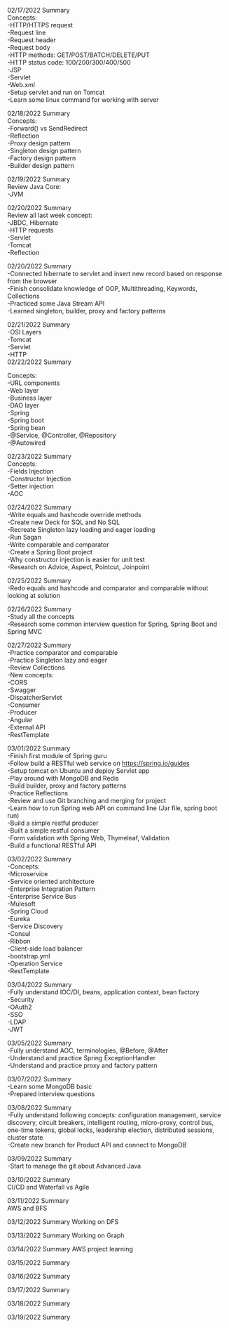 02/17/2022 Summary  
Concepts:  
-HTTP/HTTPS request  
-Request line  
-Request header  
-Request body  
-HTTP methods: GET/POST/BATCH/DELETE/PUT  
-HTTP status code: 100/200/300/400/500  
-JSP  
-Servlet  
-Web.xml  
-Setup servlet and run on Tomcat  
-Learn some linux command for working with server  

02/18/2022 Summary  
Concepts:  
-Forward() vs SendRedirect  
-Reflection  
-Proxy design pattern  
-Singleton design pattern  
-Factory design pattern  
-Builder design pattern  

02/19/2022 Summary  
Review Java Core:  
-JVM  


02/20/2022 Summary  
Review all last week concept:  
-JBDC, Hibernate  
-HTTP requests  
-Servlet  
-Tomcat  
-Reflection  

02/20/2022 Summary  
-Connected hibernate to servlet and insert new record based on response from the browser  
-Finish consolidate knowledge of OOP, Multithreading, Keywords, Collections  
-Practiced some Java Stream API  
-Learned singleton, builder, proxy and factory patterns  


02/21/2022 Summary  
-OSI Layers  
-Tomcat  
-Servlet  
-HTTP  
02/22/2022 Summary  

Concepts:  
-URL components  
-Web layer  
-Business layer  
-DAO layer  
-Spring  
-Spring boot  
-Spring bean  
-@Service, @Controller, @Repository  
-@Autowired  


02/23/2022 Summary  
Concepts:  
-Fields Injection  
-Constructor Injection  
-Setter injection  
-AOC  

02/24/2022 Summary  
-Write equals and hashcode override methods  
-Create new Deck for SQL and No SQL  
-Recreate Singleton lazy loading and eager loading  
-Run Sagan  
-Write comparable and comparator  
-Create a Spring Boot project  
-Why constructor injection is easier for unit test  
-Research on Advice, Aspect, Pointcut, Joinpoint  

02/25/2022 Summary  
-Redo equals and hashcode and comparator and comparable without looking at solution  

02/26/2022 Summary  
-Study all the concepts  
-Research some common interview question for Spring, Spring Boot and Spring MVC  


02/27/2022 Summary  
-Practice comparator and comparable  
-Practice Singleton lazy and eager  
-Review Collections  
-New concepts:  
-CORS  
-Swagger  
-DispatcherServlet  
-Consumer  
-Producer  
-Angular  
-External API  
-RestTemplate  

03/01/2022 Summary  
-Finish first module of Spring guru  
-Follow build a RESTful web service on https://spring.io/guides  
-Setup tomcat on Ubuntu and deploy Servlet app  
-Play around with MongoDB and Redis   
-Build builder, proxy and factory patterns   
-Practice Reflections  
-Review and use Git branching and merging for project   
-Learn how to run Spring web API on command line (Jar file, spring boot run)   
-Build a simple restful producer  
-Built a simple restful consumer  
-Form validation with Spring Web, Thymeleaf, Validation  
-Build a functional RESTful API  

03/02/2022 Summary  
-Concepts:  
-Microservice  
-Service oriented architecture  
-Enterprise Integration Pattern  
-Enterprise Service Bus  
-Mulesoft  
-Spring Cloud  
-Eureka  
-Service Discovery  
-Consul  
-Ribbon  
-Client-side load balancer  
-bootstrap.yml  
-Operation Service  
-RestTemplate  
 
03/04/2022 Summary  
-Fully understand IOC/DI, beans, application context, bean factory  
-Security  
-OAuth2  
-SSO  
-LDAP  
-JWT  


03/05/2022 Summary  
-Fully understand AOC, terminologies, @Before, @After  
-Understand and practice Spring ExceptionHandler  
-Understand and practice proxy and factory pattern  

03/07/2022 Summary  
-Learn some MongoDB basic  
-Prepared interview questions  

03/08/2022 Summary  
-Fully understand following concepts: configuration management, service discovery, circuit breakers, intelligent routing, micro-proxy, control bus, one-time tokens, global locks, leadership election, distributed sessions, cluster state   
-Create new branch for Product API and connect to MongoDB  


03/09/2022 Summary  
-Start to manage the git about Advanced Java  

03/10/2022 Summary  
CI/CD and Waterfall vs Agile

03/11/2022 Summary  
AWS and BFS

03/12/2022 Summary 
Working on DFS

03/13/2022 Summary
Working on Graph

03/14/2022 Summary 
AWS project learning

03/15/2022 Summary  

03/16/2022 Summary  

03/17/2022 Summary  

03/18/2022 Summary  

03/19/2022 Summary  
